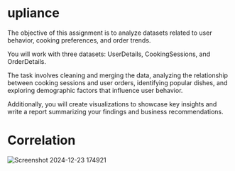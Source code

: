 # upliance

The objective of this assignment is to analyze datasets related to user behavior, cooking preferences, and order trends. 

You will work with three datasets: UserDetails, CookingSessions, and OrderDetails. 

The task involves cleaning and merging the data, analyzing the relationship between cooking sessions and user orders, identifying popular dishes, and exploring demographic factors that influence user behavior. 

Additionally, you will create visualizations to showcase key insights and write a report summarizing your findings and business recommendations. 
# Correlation
![Screenshot 2024-12-23 174921](https://github.com/user-attachments/assets/3fa08e58-4804-474c-9e97-96b79a0fa8e5)
